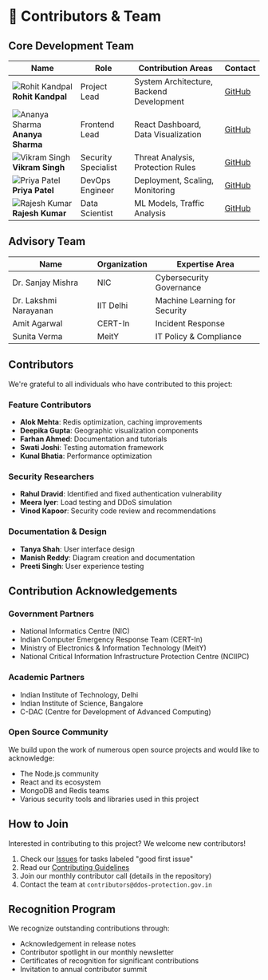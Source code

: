 # 👥 Contributors & Team

## Core Development Team

| Name | Role | Contribution Areas | Contact |
|------|------|-------------------|---------|
| ![Rohit Kandpal](images/team/rohit-kandpal.jpg) **Rohit Kandpal** | Project Lead | System Architecture, Backend Development | [GitHub](https://github.com/iamrohitkandpal) |
| ![Ananya Sharma](images/team/placeholder.jpg) **Ananya Sharma** | Frontend Lead | React Dashboard, Data Visualization | [GitHub](https://github.com/ananya-sharma) |
| ![Vikram Singh](images/team/placeholder.jpg) **Vikram Singh** | Security Specialist | Threat Analysis, Protection Rules | [GitHub](https://github.com/vikram-singh) |
| ![Priya Patel](images/team/placeholder.jpg) **Priya Patel** | DevOps Engineer | Deployment, Scaling, Monitoring | [GitHub](https://github.com/priya-patel) |
| ![Rajesh Kumar](images/team/placeholder.jpg) **Rajesh Kumar** | Data Scientist | ML Models, Traffic Analysis | [GitHub](https://github.com/rajesh-kumar) |

## Advisory Team

| Name | Organization | Expertise Area |
|------|-------------|---------------|
| Dr. Sanjay Mishra | NIC | Cybersecurity Governance |
| Dr. Lakshmi Narayanan | IIT Delhi | Machine Learning for Security |
| Amit Agarwal | CERT-In | Incident Response |
| Sunita Verma | MeitY | IT Policy & Compliance |

## Contributors

We're grateful to all individuals who have contributed to this project:

### Feature Contributors
- **Alok Mehta**: Redis optimization, caching improvements
- **Deepika Gupta**: Geographic visualization components 
- **Farhan Ahmed**: Documentation and tutorials
- **Swati Joshi**: Testing automation framework
- **Kunal Bhatia**: Performance optimization

### Security Researchers
- **Rahul Dravid**: Identified and fixed authentication vulnerability
- **Meera Iyer**: Load testing and DDoS simulation
- **Vinod Kapoor**: Security code review and recommendations

### Documentation & Design
- **Tanya Shah**: User interface design
- **Manish Reddy**: Diagram creation and documentation
- **Preeti Singh**: User experience testing

## Contribution Acknowledgements

### Government Partners
- National Informatics Centre (NIC)
- Indian Computer Emergency Response Team (CERT-In)
- Ministry of Electronics & Information Technology (MeitY)
- National Critical Information Infrastructure Protection Centre (NCIIPC)

### Academic Partners
- Indian Institute of Technology, Delhi
- Indian Institute of Science, Bangalore
- C-DAC (Centre for Development of Advanced Computing)

### Open Source Community
We build upon the work of numerous open source projects and would like to acknowledge:

- The Node.js community
- React and its ecosystem
- MongoDB and Redis teams
- Various security tools and libraries used in this project

## How to Join

Interested in contributing to this project? We welcome new contributors!

1. Check our [Issues](https://github.com/iamrohitkandpal/ddos-protection-system/issues) for tasks labeled "good first issue"
2. Read our [Contributing Guidelines](contributing.md)
3. Join our monthly contributor call (details in the repository)
4. Contact the team at `contributors@ddos-protection.gov.in`

## Recognition Program

We recognize outstanding contributions through:
- Acknowledgement in release notes
- Contributor spotlight in our monthly newsletter
- Certificates of recognition for significant contributions
- Invitation to annual contributor summit 